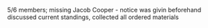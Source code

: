 5/6 members; missing Jacob Cooper - notice was givin beforehand
discussed current standings, collected all ordered materials
